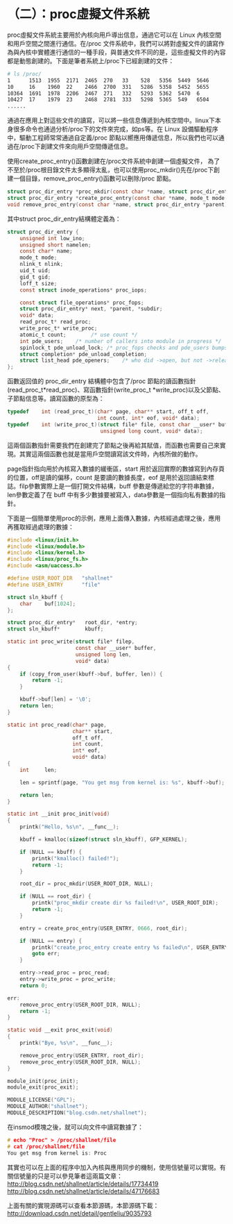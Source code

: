 # （二）：proc虛擬文件系統


proc虛擬文件系統主要用於內核向用戶導出信息，通過它可以在 Linux 內核空間和用戶空間之間進行通信。在/proc 文件系統中，我們可以將對虛擬文件的讀寫作為與內核中實體進行通信的一種手段，與普通文件不同的是，這些虛擬文件的內容都是動態創建的。下面是筆者系統上/proc下已經創建的文件：


```sh
# ls /proc/  
1      1513  1955  2171  2465  270   33    528   5356  5449  5646       bus          irq         net            uptime  
10     16    1960  22    2466  2700  331   5286  5358  5452  5655       cgroups      kallsyms    pagetypeinfo   version  
10364  1691  1978  2206  2467  271   332   5293  5362  5470  6          cmdline      kcore       partitions     vmallocinfo  
10427  17    1979  23    2468  2781  333   5298  5365  549   6504       cpuinfo  
......  
```

通過在應用上對這些文件的讀寫，可以將一些信息傳遞到內核空間中。linux下本身很多命令也通過分析/proc下的文件來完成，如ps等。在 Linux 設備驅動程序中，驅動工程師常常通過自定義/proc 節點以嚮應用傳遞信息，所以我們也可以通過在/proc下創建文件來向用戶空間傳遞信息。

使用create_proc_entry()函數創建在/proc文件系統中創建一個虛擬文件， 為了不至於/proc根目錄文件太多顯得太亂，也可以使用proc_mkdir()先在/proc下創建一個目錄，remove_proc_entry()函數可以刪除/proc 節點。


```c
struct proc_dir_entry *proc_mkdir(const char *name, struct proc_dir_entry *parent);   
struct proc_dir_entry *create_proc_entry(const char *name, mode_t mode,struct proc_dir_entry *parent);  
void remove_proc_entry(const char *name, struct proc_dir_entry *parent);    
```

其中struct proc_dir_entry結構體定義為：


```c
struct proc_dir_entry {
    unsigned int low_ino;
    unsigned short namelen;
    const char* name;
    mode_t mode;
    nlink_t nlink;
    uid_t uid;
    gid_t gid;
    loff_t size;
    const struct inode_operations* proc_iops;

    const struct file_operations* proc_fops;
    struct proc_dir_entry* next, *parent, *subdir;
    void* data;
    read_proc_t* read_proc;
    write_proc_t* write_proc;
    atomic_t count;        /* use count */
    int pde_users;    /* number of callers into module in progress */
    spinlock_t pde_unload_lock; /* proc_fops checks and pde_users bumps */
    struct completion* pde_unload_completion;
    struct list_head pde_openers;    /* who did ->open, but not ->release */
};
```

函數返回值的 proc_dir_entry 結構體中包含了/proc 節點的讀函數指針(read_proc_t*read_proc)、寫函數指針(write_proc_t *write_proc)以及父節點、子節點信息等。讀寫函數的原型為：


```c
typedef    int (read_proc_t)(char* page, char** start, off_t off,
                             int count, int* eof, void* data);
typedef    int (write_proc_t)(struct file* file, const char __user* buffer,
                              unsigned long count, void* data);
```


這兩個函數指針需要我們在創建完了節點之後再給其賦值，而函數也需要自己來實現。其實這兩個函數也就是當用戶空間讀寫該文件時，內核所做的動作。

page指針指向用於內核寫入數據的緩衝區，start 用於返回實際的數據寫到內存頁的位置，off是讀的偏移，count 是要讀的數據長度，eof 是用於返回讀結束標誌。filp參數實際上是一個打開文件結構，buff 參數是傳遞給您的字符串數據，len參數定義了在 buff 中有多少數據要被寫入，data參數是一個指向私有數據的指針。

下面是一個簡單使用proc的示例，應用上面傳入數據，內核經過處理之後，應用再獲取經過處理的數據：


```c
#include <linux/init.h>
#include <linux/module.h>
#include <linux/kernel.h>
#include <linux/proc_fs.h>
#include <asm/uaccess.h>

#define USER_ROOT_DIR   "shallnet"
#define USER_ENTRY      "file"

struct sln_kbuff {
    char    buf[1024];
};

struct proc_dir_entry*   root_dir, *entry;
struct sln_kbuff*        kbuff;

static int proc_write(struct file* filep,
                      const char __user* buffer,
                      unsigned long len,
                      void* data)
{
    if (copy_from_user(kbuff->buf, buffer, len)) {
        return -1;
    }

    kbuff->buf[len] = '\0';
    return len;
}

static int proc_read(char* page,
                     char** start,
                     off_t off,
                     int count,
                     int* eof,
                     void* data)
{
    int     len;

    len = sprintf(page, "You get msg from kernel is: %s", kbuff->buf);

    return len;
}

static int __init proc_init(void)
{
    printk("Hello, %s\n", __func__);

    kbuff = kmalloc(sizeof(struct sln_kbuff), GFP_KERNEL);

    if (NULL == kbuff) {
        printk("kmalloc() failed!");
        return -1;
    }

    root_dir = proc_mkdir(USER_ROOT_DIR, NULL);

    if (NULL == root_dir) {
        printk("proc_mkdir create dir %s failed!\n", USER_ROOT_DIR);
        return -1;
    }

    entry = create_proc_entry(USER_ENTRY, 0666, root_dir);

    if (NULL == entry) {
        printk("create_proc_entry create entry %s failed\n", USER_ENTRY);
        goto err;
    }

    entry->read_proc = proc_read;
    entry->write_proc = proc_write;
    return 0;

err:
    remove_proc_entry(USER_ROOT_DIR, NULL);
    return -1;
}

static void __exit proc_exit(void)
{
    printk("Bye, %s\n", __func__);

    remove_proc_entry(USER_ENTRY, root_dir);
    remove_proc_entry(USER_ROOT_DIR, NULL);
}

module_init(proc_init);
module_exit(proc_exit);

MODULE_LICENSE("GPL");
MODULE_AUTHOR("shallnet");
MODULE_DESCRIPTION("blog.csdn.net/shallnet");
```

在insmod模塊之後，就可以向文件中讀寫數據了：


```c
# echo "Proc" > /proc/shallnet/file  
# cat /proc/shallnet/file  
You get msg from kernel is: Proc  
```

其實也可以在上面的程序中加入內核與應用同步的機制，使用信號量可以實現。有關信號量的只是可以參見筆者這兩篇文章：
http://blog.csdn.net/shallnet/article/details/17734419
http://blog.csdn.net/shallnet/article/details/47176683

上面有關的實現源碼可以查看本節源碼，本節源碼下載：
http://download.csdn.net/detail/gentleliu/9035793
